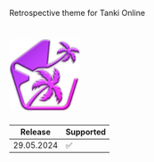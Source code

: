 Retrospective theme for Tanki Online
# <img src="https://github.com/Indifferental/Retrospective/blob/main/source/logo.png?raw=true" alt="logo" style="width: 128px;"/>

| Release      | Supported          |
| ------------ | ------------------ |
| 29.05.2024   | :white_check_mark: |

